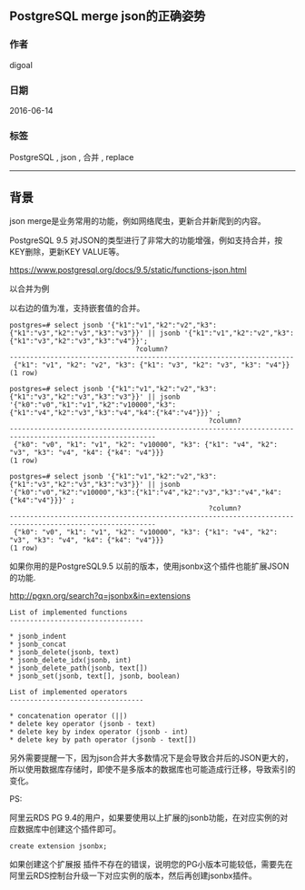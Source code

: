 ## PostgreSQL merge json的正确姿势  
                          
### 作者                          
digoal                          
                          
### 日期                          
2016-06-14                         
                          
### 标签                          
PostgreSQL , json , 合并 , replace     
                          
----                          
                          
## 背景           
json merge是业务常用的功能，例如网络爬虫，更新合并新爬到的内容。   
  
PostgreSQL 9.5 对JSON的类型进行了非常大的功能增强，例如支持合并，按KEY删除，更新KEY VALUE等。   
  
https://www.postgresql.org/docs/9.5/static/functions-json.html   
  
以合并为例   
  
以右边的值为准，支持嵌套值的合并。  
  
```  
postgres=# select jsonb '{"k1":"v1","k2":"v2","k3":{"k1":"v3","k2":"v3","k3":"v3"}}' || jsonb '{"k1":"v1","k2":"v2","k3":{"k1":"v3","k2":"v3","k3":"v4"}}';  
                               ?column?                                 
----------------------------------------------------------------------  
 {"k1": "v1", "k2": "v2", "k3": {"k1": "v3", "k2": "v3", "k3": "v4"}}  
(1 row)  
  
postgres=# select jsonb '{"k1":"v1","k2":"v2","k3":{"k1":"v3","k2":"v3","k3":"v3"}}' || jsonb '{"k0":"v0","k1":"v1","k2":"v10000","k3":{"k1":"v4","k2":"v3","k3":"v4","k4":{"k4":"v4"}}}' ;  
                                                 ?column?                                                   
----------------------------------------------------------------------------------------------------------  
 {"k0": "v0", "k1": "v1", "k2": "v10000", "k3": {"k1": "v4", "k2": "v3", "k3": "v4", "k4": {"k4": "v4"}}}  
(1 row)  
  
postgres=# select jsonb '{"k1":"v1","k2":"v2","k3":{"k1":"v3","k2":"v3","k3":"v3"}}' || jsonb '{"k0":"v0","k2":"v10000","k3":{"k1":"v4","k2":"v3","k3":"v4","k4":{"k4":"v4"}}}' ;  
                                                 ?column?                                                   
----------------------------------------------------------------------------------------------------------  
 {"k0": "v0", "k1": "v1", "k2": "v10000", "k3": {"k1": "v4", "k2": "v3", "k3": "v4", "k4": {"k4": "v4"}}}  
(1 row)  
```  
  
如果你用的是PostgreSQL9.5 以前的版本，使用jsonbx这个插件也能扩展JSON的功能.   
  
http://pgxn.org/search?q=jsonbx&in=extensions  
  
  
```  
List of implemented functions  
---------------------------------  
  
* jsonb_indent  
* jsonb_concat  
* jsonb_delete(jsonb, text)  
* jsonb_delete_idx(jsonb, int)  
* jsonb_delete_path(jsonb, text[])  
* jsonb_set(jsonb, text[], jsonb, boolean)  
  
List of implemented operators  
---------------------------------  
  
* concatenation operator (||)  
* delete key operator (jsonb - text)  
* delete key by index operator (jsonb - int)  
* delete key by path operator (jsonb - text[])  
```  
  
另外需要提醒一下，因为json合并大多数情况下是会导致合并后的JSON更大的，所以使用数据库存储时，即使不是多版本的数据库也可能造成行迁移，导致索引的变化。  
  
PS:   
  
阿里云RDS PG 9.4的用户，如果要使用以上扩展的jsonb功能，在对应实例的对应数据库中创建这个插件即可。   
  
```  
create extension jsonbx;   
```  
  
如果创建这个扩展报 插件不存在的错误，说明您的PG小版本可能较低，需要先在阿里云RDS控制台升级一下对应实例的版本，然后再创建jsonbx插件。  
